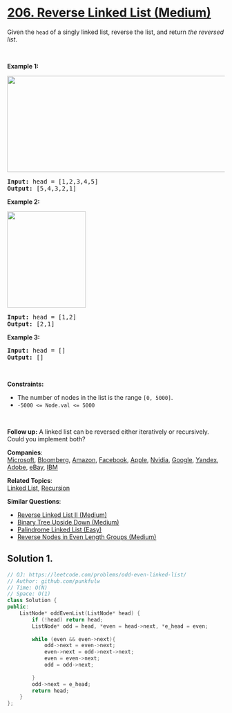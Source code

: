 # [206. Reverse Linked List (Medium)](https://leetcode.com/problems/reverse-linked-list/)

<p>Given the <code>head</code> of a singly linked list, reverse the list, and return <em>the reversed list</em>.</p>

<p>&nbsp;</p>
<p><strong>Example 1:</strong></p>
<img alt="" src="https://assets.leetcode.com/uploads/2021/02/19/rev1ex1.jpg" style="width: 542px; height: 222px;">
<pre><strong>Input:</strong> head = [1,2,3,4,5]
<strong>Output:</strong> [5,4,3,2,1]
</pre>

<p><strong>Example 2:</strong></p>
<img alt="" src="https://assets.leetcode.com/uploads/2021/02/19/rev1ex2.jpg" style="width: 182px; height: 222px;">
<pre><strong>Input:</strong> head = [1,2]
<strong>Output:</strong> [2,1]
</pre>

<p><strong>Example 3:</strong></p>

<pre><strong>Input:</strong> head = []
<strong>Output:</strong> []
</pre>

<p>&nbsp;</p>
<p><strong>Constraints:</strong></p>

<ul>
	<li>The number of nodes in the list is the range <code>[0, 5000]</code>.</li>
	<li><code>-5000 &lt;= Node.val &lt;= 5000</code></li>
</ul>

<p>&nbsp;</p>
<p><strong>Follow up:</strong> A linked list can be reversed either iteratively or recursively. Could you implement both?</p>


**Companies**:  
[Microsoft](https://leetcode.com/company/microsoft), [Bloomberg](https://leetcode.com/company/bloomberg), [Amazon](https://leetcode.com/company/amazon), [Facebook](https://leetcode.com/company/facebook), [Apple](https://leetcode.com/company/apple), [Nvidia](https://leetcode.com/company/nvidia), [Google](https://leetcode.com/company/google), [Yandex](https://leetcode.com/company/yandex), [Adobe](https://leetcode.com/company/adobe), [eBay](https://leetcode.com/company/ebay), [IBM](https://leetcode.com/company/ibm)

**Related Topics**:  
[Linked List](https://leetcode.com/tag/linked-list/), [Recursion](https://leetcode.com/tag/recursion/)

**Similar Questions**:
* [Reverse Linked List II (Medium)](https://leetcode.com/problems/reverse-linked-list-ii/)
* [Binary Tree Upside Down (Medium)](https://leetcode.com/problems/binary-tree-upside-down/)
* [Palindrome Linked List (Easy)](https://leetcode.com/problems/palindrome-linked-list/)
* [Reverse Nodes in Even Length Groups (Medium)](https://leetcode.com/problems/reverse-nodes-in-even-length-groups/)

## Solution 1.

```cpp
// OJ: https://leetcode.com/problems/odd-even-linked-list/
// Author: github.com/punkfulw
// Time: O(N)
// Space: O(1)
class Solution {
public:
    ListNode* oddEvenList(ListNode* head) {
        if (!head) return head;
        ListNode* odd = head, *even = head->next, *e_head = even;
        
        while (even && even->next){
            odd->next = even->next;
            even->next = odd->next->next;
            even = even->next;
            odd = odd->next;
            
        }
        odd->next = e_head;
        return head;
    }
};
```
